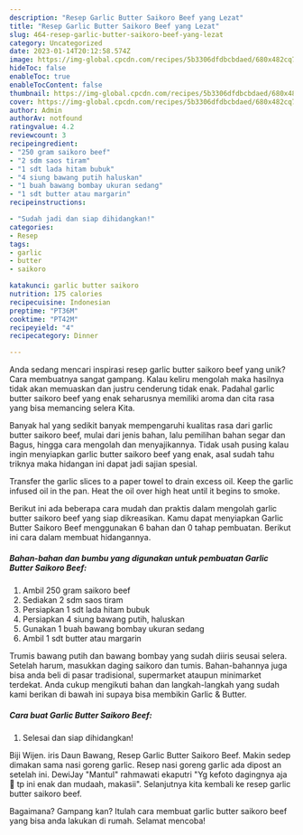 ```yaml
---
description: "Resep Garlic Butter Saikoro Beef yang Lezat"
title: "Resep Garlic Butter Saikoro Beef yang Lezat"
slug: 464-resep-garlic-butter-saikoro-beef-yang-lezat
category: Uncategorized
date: 2023-01-14T20:12:58.574Z
image: https://img-global.cpcdn.com/recipes/5b3306dfdbcbdaed/680x482cq70/garlic-butter-saikoro-beef-foto-resep-utama.jpg
hideToc: false
enableToc: true
enableTocContent: false
thumbnail: https://img-global.cpcdn.com/recipes/5b3306dfdbcbdaed/680x482cq70/garlic-butter-saikoro-beef-foto-resep-utama.jpg
cover: https://img-global.cpcdn.com/recipes/5b3306dfdbcbdaed/680x482cq70/garlic-butter-saikoro-beef-foto-resep-utama.jpg
author: Admin
authorAv: notfound
ratingvalue: 4.2
reviewcount: 3
recipeingredient:
- "250 gram saikoro beef"
- "2 sdm saos tiram"
- "1 sdt lada hitam bubuk"
- "4 siung bawang putih haluskan"
- "1 buah bawang bombay ukuran sedang"
- "1 sdt butter atau margarin"
recipeinstructions:

- "Sudah jadi dan siap dihidangkan!"
categories:
- Resep
tags:
- garlic
- butter
- saikoro

katakunci: garlic butter saikoro 
nutrition: 175 calories
recipecuisine: Indonesian
preptime: "PT36M"
cooktime: "PT42M"
recipeyield: "4"
recipecategory: Dinner

---
```





Anda sedang mencari inspirasi resep garlic butter saikoro beef yang unik? Cara membuatnya sangat gampang. Kalau keliru mengolah maka hasilnya tidak akan memuaskan dan justru cenderung tidak enak. Padahal garlic butter saikoro beef yang enak seharusnya memiliki aroma dan cita rasa yang bisa memancing selera Kita.





Banyak hal yang sedikit banyak mempengaruhi kualitas rasa dari garlic butter saikoro beef, mulai dari jenis bahan, lalu pemilihan bahan segar dan Bagus, hingga cara mengolah dan menyajikannya. Tidak usah pusing kalau ingin menyiapkan garlic butter saikoro beef yang enak,      asal sudah tahu triknya maka hidangan ini dapat jadi sajian spesial.














Transfer the garlic slices to a paper towel to drain excess oil. Keep the garlic infused oil in the pan. Heat the oil over high heat until it begins to smoke.






Berikut ini ada beberapa cara mudah dan praktis dalam mengolah garlic butter saikoro beef yang siap dikreasikan. Kamu dapat menyiapkan Garlic Butter Saikoro Beef menggunakan 6 bahan dan 0 tahap pembuatan. Berikut ini cara dalam membuat hidangannya.

<!--inarticleads1-->

##### Bahan-bahan dan bumbu yang digunakan untuk pembuatan Garlic Butter Saikoro Beef:

1. Ambil 250 gram saikoro beef
1. Sediakan 2 sdm saos tiram
1. Persiapkan 1 sdt lada hitam bubuk
1. Persiapkan 4 siung bawang putih, haluskan
1. Gunakan 1 buah bawang bombay ukuran sedang
1. Ambil 1 sdt butter atau margarin


Trumis bawang putih dan bawang bombay yang sudah diiris seusai selera. Setelah harum, masukkan daging saikoro dan tumis. Bahan-bahannya juga bisa anda beli di pasar tradisional, supermarket ataupun minimarket terdekat. Anda cukup mengikuti bahan dan langkah-langkah yang sudah kami berikan di bawah ini supaya bisa membikin Garlic &amp; Butter. 

<!--inarticleads2-->

##### Cara buat Garlic Butter Saikoro Beef:


1. Selesai dan siap dihidangkan!

Biji Wijen. iris Daun Bawang, Resep Garlic Butter Saikoro Beef. Makin sedep dimakan sama nasi goreng garlic. Resep nasi goreng garlic ada dipost an setelah ini. DewiJay &#34;Mantul&#34; rahmawati ekaputri &#34;Yg kefoto dagingnya aja 🤣 tp ini enak dan mudaah, makasii&#34;. Selanjutnya kita kembali ke resep garlic butter saikoro beef. 

Bagaimana? Gampang kan? Itulah cara membuat garlic butter saikoro beef yang bisa anda lakukan di rumah. Selamat mencoba!
